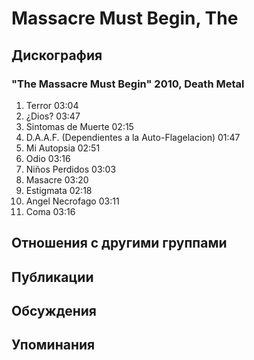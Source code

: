 # Massacre Must Begin, The



## Дискография

### "The Massacre Must Begin" 2010, Death Metal

1. Terror  03:04    
2. &#191;Dios?  03:47    
3. Sintomas de Muerte  02:15   
4. D.A.A.F. (Dependientes a la Auto-Flagelacion)  01:47 
5. Mi Autopsia  02:51  
6. Odio  03:16    
7. Ni&#241;os Perdidos  03:03    
8. Masacre  03:20  
9. Estigmata  02:18    
10. Angel Necrofago  03:11   
11. Coma  03:16 


## Отношения с другими группами


## Публикации


## Обсуждения


## Упоминания

